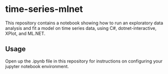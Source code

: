 # time-series-mlnet

This repository contains a notebook showing how to run an exploratory data analysis and fit a model on time series data, using C#, dotnet-interactive, XPlot, and ML.NET.

## Usage

Open up the .ipynb file in this repository for instructions on configuring your jupyter notebook environment.
